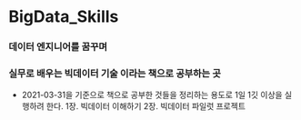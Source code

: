 # BigData_Skills
### 데이터 엔지니어를 꿈꾸며

### **실무로 배우는 빅데이터 기술** 이라는 책으로 공부하는 곳

- 2021-03-31을 기준으로 책으로 공부한 것들을 정리하는 용도로 1일 1깃 이상을 실행하려 한다.
  1장. 빅데이터 이해하기
  2장. 빅데이터 파일럿 프로젝트

